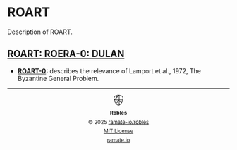 # ROART
Description of ROART.

<!--START OAC INDEX: DO NOT REMOVE THIS LINE -->
## [ROART: ROERA-0: DULAN](roera-000-000-000-dulan/README.md)
- **[ROART-0](/roart/roera-000-000-000-dulan/roart-000-000-000-byzantine-generals/README.md):** describes the relevance of Lamport et al., 1972, The Byzantine General Problem.

<!--ROBLES FOOTER: DO NOT REMOVE THIS LINE-->
---

<div align="center">
  <picture>
    <source srcset="./assets/robles-inverted-transparent.png" media="(prefers-color-scheme: dark)">
    <img height="24" src="./assets/robles-transparent.png" alt="Robles"/>
  </picture>
  <br/>
  <sub>
    <b>Robles</b>
    <br/>
    &copy; 2025 <a href="https://github.com/ramate-io/robles">ramate-io/robles</a>
    <br/>
    <a href="https://github.com/ramate-io/robles/blob/main/LICENSE">MIT License</a>
    <br/>
    <a href="https://www.ramate.io">ramate.io</a>
  </sub>
</div>

<!--END OAC INDEX: DO NOT REMOVE THIS LINE -->
